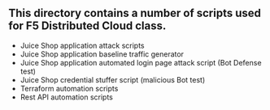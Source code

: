 ## This directory contains a number of scripts used for F5 Distributed Cloud class.
* Juice Shop application attack scripts
* Juice Shop application baseline traffic generator
* Juice Shop application automated login page attack script (Bot Defense test)
* Juice Shop credential stuffer script (malicious Bot test)
* Terraform automation scripts
* Rest API automation scripts
